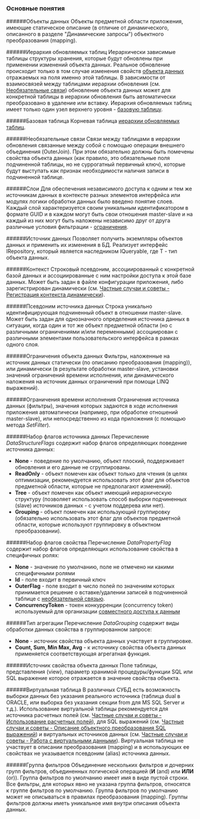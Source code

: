 ### Основные понятия

######Объекты данных
Объекты предметной области приложения, имеющие статическое описание (в отличие от динамического, описанного в разделе "Динамические запросы") объектного преобразования (mapping).

######Иерархия обновляемых таблиц
Иерархически зависимые таблицы структуры хранения, которые будут обновлены при применении изменений объекта данных. Реальное обновление происходит только в том случае изменения свойств [объекта данных](#Объекты-данных) отражаемых на поля именно этой таблицы. В зависимости от взаимосвязей между таблицами иерархии обновления (см. [Необязательные связи](#Необязательные-связи)) обновление объекта данных может для конкретной таблицы в иерархии обновления быть автоматически преобразовано в удаление или вставку. Иерархия обновляемых таблиц имеет только один узел верхнего уровня - [базовую таблицу](#Базовая-таблица).

######Базовая таблица
Корневая таблица [иерархии обновляемых таблиц](#Иерархия-обновляемых-таблиц).

######Необязательные связи
Связи между таблицами в иерархии обновления связанные между собой с помощью операции внешнего объединения (OuterJoin). При этом обязательно должны быть помечены свойства объекта данных (как правило, это обязательные поля подчиненной таблицы, но не суррогатный первичный ключ), которые будут выступать как признак необходимости наличия записи в подчиненной таблице.

######Слои
Для обеспечения независимого доступа к одним и тем же источникам данных в контексте разных элементов интерфейса или модулях логики обработки данных было введено понятие слоев. Каждый слой характеризуется своим уникальным идентификатором в формате GUID и в каждом могут быть свои отношения master-slave и на каждый из них могут быть наложены независимо друг от друга различные условия фильтрации - [ограничения](#Ограничения-объекта-данных).

######Источник данных
Позволяет получить экземпляры объектов данных и применить их изменения в БД. Реализует интерфейс IRepository<T>, который является наследником IQueryable<T>, где T - тип объекта данных.

######Контекст
Cтроковый псевдоним, ассоциированный с конкретной базой данных и ассоциированные с ним настройки доступа к этой базе данных. Может быть задан в файле конфигурации приложения, либо зарегистрирован динамически (см. [Частные случаи и советы - Регистрация контекста динамически](./tips_and_triks.md#Регистрация-контекста-динамически)).

######Псевдоним источника данных
Строка уникально идентифицирующая подчиненный объект в отношении master-slave. Может быть задан для однозначного определения источника данных в ситуации, когда один и тот же объект предметной области (но с различными ограничениями и/или переменными) ассоциирован с различными элементами пользовательского интерфейса в рамках одного слоя.

######Ограничения объекта данных
Фильтры, наложенные на источник данных статически (по описанию преобразования (mapping)), или динамически (в результате обработки master-slave, установки значений ограничений времени исполнения, или динамического наложения на источник данных ограничений при помощи LINQ выражений).

######Ограничения времени исполнения
Ограничения источника данных (фильтры), значения которых задаются в ходе исполнения приложения автоматически (например, при обработке отношений master-slave), или непосредственно из кода приложения (с помощью метода *SetFilter*).

######Набор флагов источника данных
Перечисление *DataStructureFlags* содержит набор флагов определяющих поведение источника данных:
* **None** - поведение по умолчанию, объект плоский, поддерживает обновления и его данные не сгруппированы.
* **ReadOnly** - объект помечен как объект только для чтения (в целях оптимизации, рекомендуется использовать этот флаг для объектов предметной области, которые не предполагают изменений).
* **Tree** - объект помечен как объект имеющий иерархическую структуру (позволяет использовать способ выборки подчиненных (slave) источников данных - с учетом поддерева или нет).
* **Grouping** - объект помечен как использующий группировку (обязательно использовать этот флаг для объектов предметной области, которые используют группировку в объектном преобразовании).

######Набор флагов свойства
Перечисление *DataPropertyFlag* содержит набор флагов определяющих использование свойства в специфичных ролях:
* **None** - значение по умолчанию, поле не отмечено ни какими специфичными ролями
* **Id** - поле входит в первичный ключ
* **OuterFlag** - поле входит в число полей по значениям которых принимается решение о вставке/удалении записей в подчиненной таблице с [необязательной связью](#Необязательные-связи).
* **ConcurrencyToken** - токен конкурренции (concurrency token) используемый для организации [совместного доступа к данным](./locking.md)

######Тип агрегации
Перечисление *DataGrouping* содержит виды обработки данных свойства в группированном запросе:
* **None** - источник свойства объекта данных участвует в группировке.
* **Count, Sum, Min Max, Avg** - к источнику свойства объекта данных применяется соответствующая агрегатная функция.

######Источник свойства объекта данных
Поле таблицы, представления (view), параметр хранимой процедуры/функции SQL или SQL выражение которое отражается в значение свойства объекта.

######Виртуальная таблица
В различных СУБД есть возможность выборки данных без указания реального источника (таблица dual в ORACLE, или выборка без указания секции from для MS SQL Server и т.д.). Использование виртуальной таблицы рекомендуется для источника расчетных полей (см. [Частные случаи и советы - Использование расчетных полей](./tips_and_triks.md#Использование-расчетных-полей)), для SQL выражений (см. [Частные случаи и советы - Описание объектного преобразования SQL выражений](./tips_and_triks.md#Описание-объектного-преобразования-SQL-выражений)) и виртуальных источников данных (см. [Частные случаи и советы - Работа с виртуальными данными](./tips_and_triks.md#Работа-с-виртуальными-данными)). Виртуальная таблица не участвует в описании преобразования (mapping) и в использующих ее свойствах не указывается псевдоним (alias) источника данных.

######Группа фильтров
Объединение нескольких фильтров и дочерних групп фильтров, объединенных логической операцией (**И** (and) или **ИЛИ** (or)). Группа фильтров по умолчанию имеет имя в виде пустой строки. Все фильтры, для которых явно не указана группа фильтров, относятся к группе фильтров по умолчанию. Группа фильтров по умолчанию может не описываться в правилах преобразования (mapping). Группы фильтров должны иметь уникальное имя внутри описания объекта данных.
